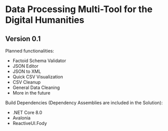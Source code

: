 # Data Processing Multi-Tool for the Digital Humanities 
## Version 0.1

Planned functionalities:
- Factoid Schema Validator
- JSON Editor
- JSON to XML
- Quick CSV Visualization
- CSV Cleanup
- General Data Cleaning 
- More in the future

Build Dependencies (Dependency Assemblies are included in the Solution):
- .NET Core 8.0
- Avalonia
- ReactiveUI.Fody



